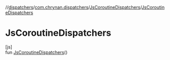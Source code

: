 //[dispatchers](../../../index.md)/[com.chrynan.dispatchers](../index.md)/[JsCoroutineDispatchers](index.md)/[JsCoroutineDispatchers](-js-coroutine-dispatchers.md)

# JsCoroutineDispatchers

[js]\
fun [JsCoroutineDispatchers](-js-coroutine-dispatchers.md)()

